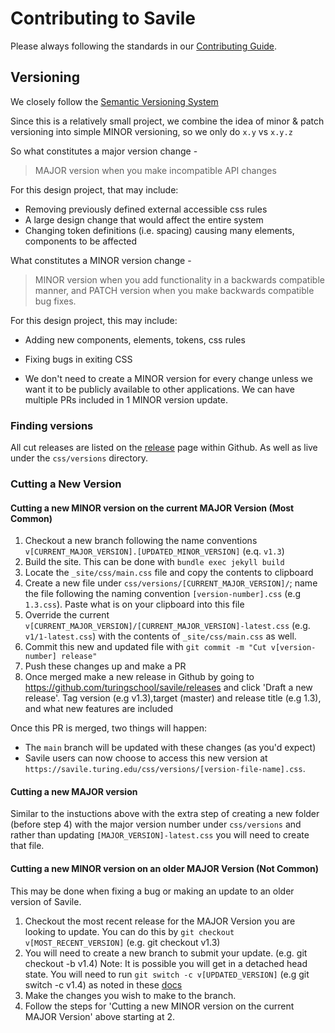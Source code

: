 # Contributing to Savile

Please always following the standards in our [Contributing Guide](https://www.notion.so/turingschool/How-to-Contribute-1b88e17f755c491989e4b2bc84db93c7).

## Versioning

We closely follow the [Semantic Versioning System](https://semver.org/)

Since this is a relatively small project, we combine the idea of minor & patch versioning into simple MINOR versioning, so we only do `x.y` vs `x.y.z`

So what constitutes a major version change -

> MAJOR version when you make incompatible API changes

For this design project, that may include:

- Removing previously defined external accessible css rules
- A large design change that would affect the entire system
- Changing token definitions (i.e. spacing) causing many elements, components to be affected

What constitutes a MINOR version change -

> MINOR version when you add functionality in a backwards compatible manner, and
> PATCH version when you make backwards compatible bug fixes.

For this design project, this may include:

- Adding new components, elements, tokens, css rules
- Fixing bugs in exiting CSS

- We don't need to create a MINOR version for every change unless we want it to be publicly available to other applications. We can have multiple PRs included in 1 MINOR version update.

### Finding versions

All cut releases are listed on the [release](https://github.com/turingschool/savile/releases) page within Github. As well as live under the `css/versions` directory.

### Cutting a New Version

#### Cutting a new MINOR version on the current MAJOR Version (Most Common)
1. Checkout a new branch following the name conventions `v[CURRENT_MAJOR_VERSION].[UPDATED_MINOR_VERSION]` (e.q. `v1.3`)
2. Build the site. This can be done with `bundle exec jekyll build`
3. Locate the `_site/css/main.css` file and copy the contents to clipboard
4. Create a new file under `css/versions/[CURRENT_MAJOR_VERSION]/`; name the file following the naming convention `[version-number].css` (e.g `1.3.css`). Paste what is on your clipboard into this file
5. Override the current `v[CURRENT_MAJOR_VERSION]/[CURRENT_MAJOR_VERSION]-latest.css` (e.g. `v1/1-latest.css`) with the contents of `_site/css/main.css` as well.
6. Commit this new and updated file with `git commit -m "Cut v[version-number] release"`
7. Push these changes up and make a PR
8. Once merged make a new release in Github by going to https://github.com/turingschool/savile/releases and click 'Draft a new release'. Tag version (e.g v1.3),target (master) and release title (e.g 1.3), and what new features are included

Once this PR is merged, two things will happen:
- The `main` branch will be updated with these changes (as you'd expect)
- Savile users can now choose to access this new version at `https://savile.turing.edu/css/versions/[version-file-name].css`.

#### Cutting a new MAJOR version
Similar to the instuctions above with the extra step of creating a new folder (before step 4) with the major version number under `css/versions` and rather than updating `[MAJOR_VERSION]-latest.css` you will need to create that file.

#### Cutting a new MINOR version on an older MAJOR Version (Not Common)
This may be done when fixing a bug or making an update to an older version of Savile.

1. Checkout the most recent release for the MAJOR Version you are looking to update. You can do this by `git checkout v[MOST_RECENT_VERSION]` (e.g. git checkout v1.3)
2. You will need to create a new branch to submit your update. (e.g. git checkout -b v1.4) Note: It is possible you will get in a detached head state. You will need to run `git switch -c v[UPDATED_VERSION]` (e.g git switch -c v1.4) as noted in these [docs](https://git-scm.com/book/en/v2/Git-Basics-Tagging)
3. Make the changes you wish to make to the branch.
4. Follow the steps for 'Cutting a new MINOR version on the current MAJOR Version' above starting at 2.
